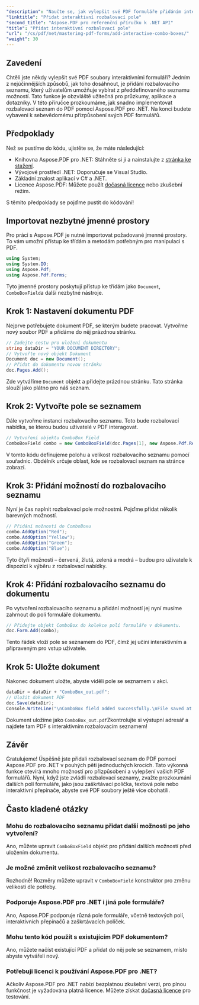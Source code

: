```yaml
---
"description": "Naučte se, jak vylepšit své PDF formuláře přidáním interaktivních rozbalovacích seznamů pomocí Aspose.PDF pro .NET. Tato podrobná příručka pokrývá vše od nastavení dokumentu až po uložení PDF s uživatelsky přívětivými rozbalovacími možnostmi."
"linktitle": "Přidat interaktivní rozbalovací pole"
"second_title": "Aspose.PDF pro referenční příručku k .NET API"
"title": "Přidat interaktivní rozbalovací pole"
"url": "/cs/pdf/net/mastering-pdf-forms/add-interactive-combo-boxes/"
"weight": 30
---
```


## Zavedení

Chtěli jste někdy vylepšit své PDF soubory interaktivními formuláři? Jedním z nejúčinnějších způsobů, jak toho dosáhnout, je přidání rozbalovacího seznamu, který uživatelům umožňuje vybírat z předdefinovaného seznamu možností. Tato funkce je obzvláště užitečná pro průzkumy, aplikace a dotazníky. V této příručce prozkoumáme, jak snadno implementovat rozbalovací seznam do PDF pomocí Aspose.PDF pro .NET. Na konci budete vybaveni k sebevědomému přizpůsobení svých PDF formulářů.

## Předpoklady

Než se pustíme do kódu, ujistěte se, že máte následující:

- Knihovna Aspose.PDF pro .NET: Stáhněte si ji a nainstalujte z [stránka ke stažení](https://releases.aspose.com/pdf/net/).
- Vývojové prostředí .NET: Doporučuje se Visual Studio.
- Základní znalost aplikací v C# a .NET.
- Licence Aspose.PDF: Můžete použít [dočasná licence](https://purchase.aspose.com/temporary-license/) nebo zkušební režim.

S těmito předpoklady se pojďme pustit do kódování!

## Importovat nezbytné jmenné prostory

Pro práci s Aspose.PDF je nutné importovat požadované jmenné prostory. To vám umožní přístup ke třídám a metodám potřebným pro manipulaci s PDF.

```csharp
using System;
using System.IO;
using Aspose.Pdf;
using Aspose.Pdf.Forms;
```

Tyto jmenné prostory poskytují přístup ke třídám jako `Document`, `ComboBoxField`a další nezbytné nástroje.

## Krok 1: Nastavení dokumentu PDF

Nejprve potřebujete dokument PDF, se kterým budete pracovat. Vytvořme nový soubor PDF a přidáme do něj prázdnou stránku.

```csharp
// Zadejte cestu pro uložení dokumentu
string dataDir = "YOUR DOCUMENT DIRECTORY";
// Vytvořte nový objekt Dokument
Document doc = new Document();
// Přidat do dokumentu novou stránku
doc.Pages.Add();
```

Zde vytváříme `Document` objekt a přidejte prázdnou stránku. Tato stránka slouží jako plátno pro náš seznam.

## Krok 2: Vytvořte pole se seznamem

Dále vytvořme instanci rozbalovacího seznamu. Toto bude rozbalovací nabídka, se kterou budou uživatelé v PDF interagovat.

```csharp
// Vytvoření objektu ComboBox Field
ComboBoxField combo = new ComboBoxField(doc.Pages[1], new Aspose.Pdf.Rectangle(100, 600, 150, 616));
```

V tomto kódu definujeme polohu a velikost rozbalovacího seznamu pomocí souřadnic. Obdélník určuje oblast, kde se rozbalovací seznam na stránce zobrazí.

## Krok 3: Přidání možností do rozbalovacího seznamu

Nyní je čas naplnit rozbalovací pole možnostmi. Pojďme přidat několik barevných možností.

```csharp
// Přidání možností do ComboBoxu
combo.AddOption("Red");
combo.AddOption("Yellow");
combo.AddOption("Green");
combo.AddOption("Blue");
```

Tyto čtyři možnosti – červená, žlutá, zelená a modrá – budou pro uživatele k dispozici k výběru z rozbalovací nabídky.

## Krok 4: Přidání rozbalovacího seznamu do dokumentu

Po vytvoření rozbalovacího seznamu a přidání možností jej nyní musíme zahrnout do polí formuláře dokumentu.

```csharp
// Přidejte objekt ComboBox do kolekce polí formuláře v dokumentu.
doc.Form.Add(combo);
```

Tento řádek vloží pole se seznamem do PDF, čímž jej učiní interaktivním a připraveným pro vstup uživatele.

## Krok 5: Uložte dokument

Nakonec dokument uložte, abyste viděli pole se seznamem v akci.

```csharp
dataDir = dataDir + "ComboBox_out.pdf";
// Uložit dokument PDF
doc.Save(dataDir);
Console.WriteLine("\nComboBox field added successfully.\nFile saved at " + dataDir);
```

Dokument uložíme jako `ComboBox_out.pdf`Zkontrolujte si výstupní adresář a najdete tam PDF s interaktivním rozbalovacím seznamem!

## Závěr

Gratulujeme! Úspěšně jste přidali rozbalovací seznam do PDF pomocí Aspose.PDF pro .NET v pouhých pěti jednoduchých krocích. Tato výkonná funkce otevírá mnoho možností pro přizpůsobení a vylepšení vašich PDF formulářů. Nyní, když jste zvládli rozbalovací seznamy, zvažte prozkoumání dalších polí formuláře, jako jsou zaškrtávací políčka, textová pole nebo interaktivní přepínače, abyste své PDF soubory ještě více obohatili.

## Často kladené otázky

### Mohu do rozbalovacího seznamu přidat další možnosti po jeho vytvoření?
Ano, můžete upravit `ComboBoxField` objekt pro přidání dalších možností před uložením dokumentu.

### Je možné změnit velikost rozbalovacího seznamu?
Rozhodně! Rozměry můžete upravit v `ComboBoxField` konstruktor pro změnu velikosti dle potřeby.

### Podporuje Aspose.PDF pro .NET i jiná pole formuláře?
Ano, Aspose.PDF podporuje různá pole formuláře, včetně textových polí, interaktivních přepínačů a zaškrtávacích políček.

### Mohu tento kód použít s existujícím PDF dokumentem?
Ano, můžete načíst existující PDF a přidat do něj pole se seznamem, místo abyste vytvářeli nový.

### Potřebuji licenci k používání Aspose.PDF pro .NET?
Ačkoliv Aspose.PDF pro .NET nabízí bezplatnou zkušební verzi, pro plnou funkčnost je vyžadována platná licence. Můžete získat [dočasná licence](https://purchase.aspose.com/temporary-license/) pro testování.